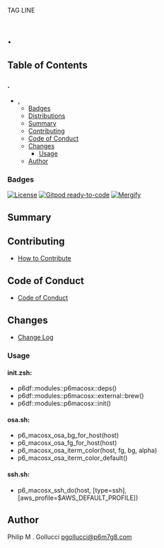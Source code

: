 TAG LINE
# .

## Table of Contents


### .
- [.](#.)
  - [Badges](#badges)
  - [Distributions](#distributions)
  - [Summary](#summary)
  - [Contributing](#contributing)
  - [Code of Conduct](#code-of-conduct)
  - [Changes](#changes)
    - [Usage](#usage)
  - [Author](#author)

### Badges

[![License](https://img.shields.io/badge/License-Apache%202.0-yellowgreen.svg)](https://opensource.org/licenses/Apache-2.0)
[![Gitpod ready-to-code](https://img.shields.io/badge/Gitpod-ready--to--code-blue?logo=gitpod)](https://gitpod.io/#https://github.com/p6m7g8/.)
[![Mergify](https://img.shields.io/endpoint.svg?url=https://gh.mergify.io/badges/p6m7g8/./&style=flat)](https://mergify.io)

## Summary

## Contributing

- [How to Contribute](CONTRIBUTING.md)

## Code of Conduct

- [Code of Conduct](CODE_OF_CONDUCT.md)

## Changes

- [Change Log](CHANGELOG.md)

### Usage

#### init.zsh:

- p6df::modules::p6macosx::deps()
- p6df::modules::p6macosx::external::brew()
- p6df::modules::p6macosx::init()

#### osa.sh:

- p6_macosx_osa_bg_for_host(host)
- p6_macosx_osa_fg_for_host(host)
- p6_macosx_osa_iterm_color(host, fg, bg, alpha)
- p6_macosx_osa_iterm_color_default()

#### ssh.sh:

- p6_macosx_ssh_do(host, [type=ssh], [aws_profile=$AWS_DEFAULT_PROFILE])


## Author

Philip M . Gollucci <pgollucci@p6m7g8.com>
